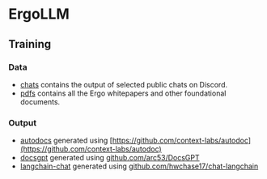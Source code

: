 # ErgoLLM

## Training

### Data

- [chats](training/data/chats/) contains the output of selected public chats on Discord. 
- [pdfs](training/data/pdfs/) contains all the Ergo whitepapers and other foundational documents.

### Output

  - [autodocs](training/output/autodocs/) generated using [https://github.com/context-labs/autodoc](https://github.com/context-labs/autodoc)
- [docsgpt](training/output/docsgpt/) generated using [github.com/arc53/DocsGPT](https://github.com/arc53/DocsGPT)
- [langchain-chat](training/output/langchain-chat/) generated using [github.com/hwchase17/chat-langchain](https://github.com/hwchase17/chat-langchain)